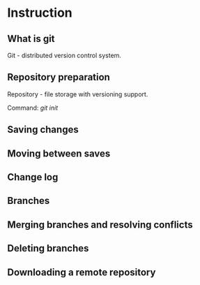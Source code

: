 # Instruction

## What is git

Git - distributed version control system.

## Repository preparation

Repository - file storage with versioning support.


Command: *git init*


## Saving changes

## Moving between saves

## Change log

## Branches

## Merging branches and resolving conflicts

## Deleting branches

## Downloading a remote repository